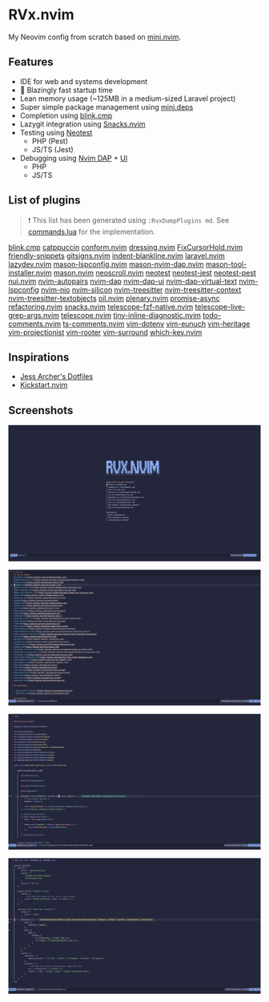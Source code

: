 # RVx.nvim

My Neovim config from scratch based on [mini.nvim](https://github.com/echasnovski/mini.nvim).

## Features

- IDE for web and systems development
- 🚀 Blazingly fast startup time
- Lean memory usage (~125MB in a medium-sized Laravel project)
- Super simple package management using [mini.deps](https://github.com/echasnovski/mini.deps)
- Completion using [blink.cmp](https://github.com/hrsh7th/nvim-cmp)
- Lazygit integration using [Snacks.nvim](https://github.com/folke/snacks.nvim)
- Testing using [Neotest](https://github.com/nvim-neotest/neotest)
  - PHP (Pest)
  - JS/TS (Jest)
- Debugging using [Nvim DAP](https://github.com/mfussenegger/nvim-dap) + [UI](https://github.com/rcarriga/nvim-dap-ui)
  - PHP
  - JS/TS

## List of plugins

> ❗ This list has been generated using `:RvxDumpPlugins md`. See [commands.lua](./lua/commands.lua) for the implementation.

[blink.cmp](https://github.com/saghen/blink.cmp)
[catppuccin](https://github.com/catppuccin/nvim)
[conform.nvim](https://github.com/stevearc/conform.nvim)
[dressing.nvim](https://github.com/stevearc/dressing.nvim)
[FixCursorHold.nvim](https://github.com/antoinemadec/FixCursorHold.nvim)
[friendly-snippets](https://github.com/rafamadriz/friendly-snippets)
[gitsigns.nvim](https://github.com/lewis6991/gitsigns.nvim)
[indent-blankline.nvim](https://github.com/lukas-reineke/indent-blankline.nvim)
[laravel.nvim](https://github.com/adalessa/laravel.nvim)
[lazydev.nvim](https://github.com/folke/lazydev.nvim)
[mason-lspconfig.nvim](https://github.com/williamboman/mason-lspconfig.nvim)
[mason-nvim-dap.nvim](https://github.com/jay-babu/mason-nvim-dap.nvim)
[mason-tool-installer.nvim](https://github.com/WhoIsSethDaniel/mason-tool-installer.nvim)
[mason.nvim](https://github.com/williamboman/mason.nvim)
[neoscroll.nvim](https://github.com/karb94/neoscroll.nvim)
[neotest](https://github.com/nvim-neotest/neotest)
[neotest-jest](https://github.com/nvim-neotest/neotest-jest)
[neotest-pest](https://github.com/V13Axel/neotest-pest)
[nui.nvim](https://github.com/MunifTanjim/nui.nvim)
[nvim-autopairs](https://github.com/windwp/nvim-autopairs)
[nvim-dap](https://github.com/mfussenegger/nvim-dap)
[nvim-dap-ui](https://github.com/rcarriga/nvim-dap-ui)
[nvim-dap-virtual-text](https://github.com/theHamsta/nvim-dap-virtual-text)
[nvim-lspconfig](https://github.com/neovim/nvim-lspconfig)
[nvim-nio](https://github.com/nvim-neotest/nvim-nio)
[nvim-silicon](https://github.com/michaelrommel/nvim-silicon)
[nvim-treesitter](https://github.com/nvim-treesitter/nvim-treesitter)
[nvim-treesitter-context](https://github.com/nvim-treesitter/nvim-treesitter-context)
[nvim-treesitter-textobjects](https://github.com/nvim-treesitter/nvim-treesitter-textobjects)
[oil.nvim](https://github.com/stevearc/oil.nvim)
[plenary.nvim](https://github.com/nvim-lua/plenary.nvim)
[promise-async](https://github.com/kevinhwang91/promise-async)
[refactoring.nvim](https://github.com/ThePrimeagen/refactoring.nvim)
[snacks.nvim](https://github.com/folke/snacks.nvim)
[telescope-fzf-native.nvim](https://github.com/nvim-telescope/telescope-fzf-native.nvim)
[telescope-live-grep-args.nvim](https://github.com/nvim-telescope/telescope-live-grep-args.nvim)
[telescope.nvim](https://github.com/nvim-telescope/telescope.nvim)
[tiny-inline-diagnostic.nvim](https://github.com/rachartier/tiny-inline-diagnostic.nvim)
[todo-comments.nvim](https://github.com/folke/todo-comments.nvim)
[ts-comments.nvim](https://github.com/folke/ts-comments.nvim)
[vim-dotenv](https://github.com/tpope/vim-dotenv)
[vim-eunuch](https://github.com/tpope/vim-eunuch)
[vim-heritage](https://github.com/jessarcher/vim-heritage)
[vim-projectionist](https://github.com/tpope/vim-projectionist)
[vim-rooter](https://github.com/airblade/vim-rooter)
[vim-surround](https://github.com/tpope/vim-surround)
[which-key.nvim](https://github.com/folke/which-key.nvim)

## Inspirations

- [Jess Archer's Dotfiles](https://github.com/jessarcher/dotfiles)
- [Kickstart.nvim](https://github.com/nvim-lua/kickstart.nvim)

## Screenshots

![Dashboard using Mini Starter](./screenshots/starter.png)

![Markdown File](./screenshots/markdown.png)

![PHP File](./screenshots/php.png)

![Lua File](./screenshots/lua.png)
